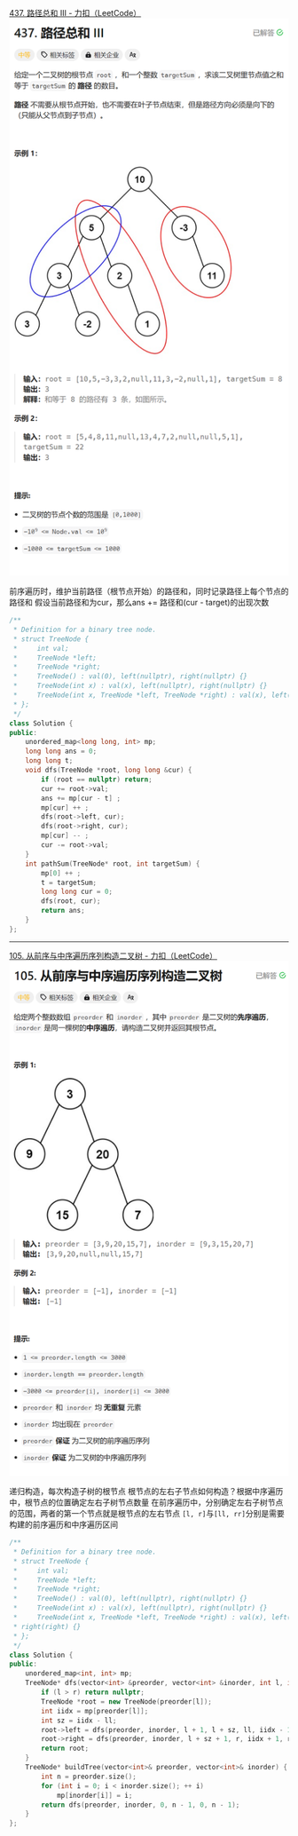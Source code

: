 [437. 路径总和 III - 力扣（LeetCode）](https://leetcode.cn/problems/path-sum-iii/description/?envType=study-plan-v2&envId=top-100-liked)
![image.png](https://raw.githubusercontent.com/ren77281/pigco-image/main/img/202405141723233.png)

前序遍历时，维护当前路径（根节点开始）的路径和，同时记录路径上每个节点的路径和
假设当前路径和为cur，那么ans += 路径和(cur - target)的出现次数
```cpp
/**
 * Definition for a binary tree node.
 * struct TreeNode {
 *     int val;
 *     TreeNode *left;
 *     TreeNode *right;
 *     TreeNode() : val(0), left(nullptr), right(nullptr) {}
 *     TreeNode(int x) : val(x), left(nullptr), right(nullptr) {}
 *     TreeNode(int x, TreeNode *left, TreeNode *right) : val(x), left(left), right(right) {}
 * };
 */
class Solution {
public:
    unordered_map<long long, int> mp;
    long long ans = 0;
    long long t;
    void dfs(TreeNode *root, long long &cur) {
        if (root == nullptr) return;
        cur += root->val;
        ans += mp[cur - t] ;
        mp[cur] ++ ;
        dfs(root->left, cur);
        dfs(root->right, cur);
        mp[cur] -- ;
        cur -= root->val;
    }
    int pathSum(TreeNode* root, int targetSum) {
        mp[0] ++ ;
        t = targetSum;
        long long cur = 0;
        dfs(root, cur);
        return ans;
    }
};
```
***
[105. 从前序与中序遍历序列构造二叉树 - 力扣（LeetCode）](https://leetcode.cn/problems/construct-binary-tree-from-preorder-and-inorder-traversal/description/?envType=study-plan-v2&envId=top-100-liked)
![image.png](https://raw.githubusercontent.com/ren77281/pigco-image/main/img/202405142152692.png)

递归构造，每次构造子树的根节点
根节点的左右子节点如何构造？根据中序遍历中，根节点的位置确定左右子树节点数量
在前序遍历中，分别确定左右子树节点的范围，两者的第一个节点就是根节点的左右节点
`[l, r]`与`[ll, rr]`分别是需要构建的前序遍历和中序遍历区间
```cpp
/**
 * Definition for a binary tree node.
 * struct TreeNode {
 *     int val;
 *     TreeNode *left;
 *     TreeNode *right;
 *     TreeNode() : val(0), left(nullptr), right(nullptr) {}
 *     TreeNode(int x) : val(x), left(nullptr), right(nullptr) {}
 *     TreeNode(int x, TreeNode *left, TreeNode *right) : val(x), left(left),
 * right(right) {}
 * };
 */
class Solution {
public:
    unordered_map<int, int> mp;
    TreeNode* dfs(vector<int> &preorder, vector<int> &inorder, int l, int r, int ll, int rr) {
        if (l > r) return nullptr;
        TreeNode *root = new TreeNode(preorder[l]);
        int iidx = mp[preorder[l]];
        int sz = iidx - ll;
        root->left = dfs(preorder, inorder, l + 1, l + sz, ll, iidx - 1);
        root->right = dfs(preorder, inorder, l + sz + 1, r, iidx + 1, rr);
        return root;
    }
    TreeNode* buildTree(vector<int>& preorder, vector<int>& inorder) {
        int n = preorder.size();
        for (int i = 0; i < inorder.size(); ++ i)
            mp[inorder[i]] = i;
        return dfs(preorder, inorder, 0, n - 1, 0, n - 1);
    }
};
```